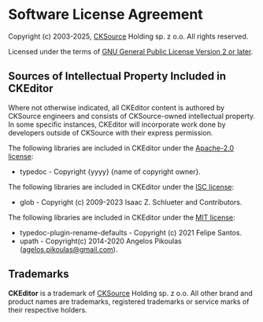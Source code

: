 Software License Agreement
==========================

Copyright (c) 2003-2025, [CKSource](http://cksource.com) Holding sp. z o.o. All rights reserved.

Licensed under the terms of [GNU General Public License Version 2 or later](http://www.gnu.org/licenses/gpl.html).

Sources of Intellectual Property Included in CKEditor
-----------------------------------------------------

Where not otherwise indicated, all CKEditor content is authored by CKSource engineers and consists of CKSource-owned intellectual property. In some specific instances, CKEditor will incorporate work done by developers outside of CKSource with their express permission.

The following libraries are included in CKEditor under the [Apache-2.0 license](https://opensource.org/licenses/Apache-2.0):

* typedoc - Copyright {yyyy} {name of copyright owner}.

The following libraries are included in CKEditor under the [ISC license](https://opensource.org/licenses/ISC):

* glob - Copyright (c) 2009-2023 Isaac Z. Schlueter and Contributors.

The following libraries are included in CKEditor under the [MIT license](https://opensource.org/licenses/MIT):

* typedoc-plugin-rename-defaults - Copyright (c) 2021 Felipe Santos.
* upath - Copyright(c) 2014-2020 Angelos Pikoulas (agelos.pikoulas@gmail.com).

Trademarks
----------

**CKEditor** is a trademark of [CKSource](http://cksource.com) Holding sp. z o.o. All other brand and product names are trademarks, registered trademarks or service marks of their respective holders.
